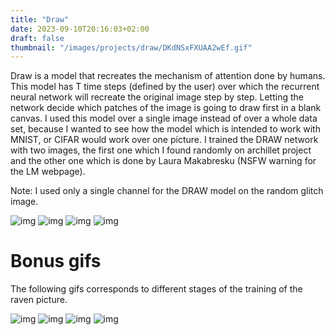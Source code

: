 ```yaml
---
title: "Draw"
date: 2023-09-10T20:16:03+02:00
draft: false
thumbnail: "/images/projects/draw/DKdNSxFXUAA2wEf.gif"
---
```


Draw is a model that recreates the mechanism of attention done by humans. This model has T time steps (defined by the user) over which the recurrent neural network will recreate the original image step by step. Letting the network decide which patches of the image is going to draw first in a blank canvas. I used this model over a single image instead of over a whole data set, because I wanted to see how the model which is intended to work with MNIST, or CIFAR would work over one picture. I trained the DRAW network with two images, the first one which I found randomly on archillet project and the other one which is done by Laura Makabresku (NSFW warning for the LM webpage).

Note: I used only a single channel for the DRAW model on the random glitch image.

![img](/images/projects/draw/glitch.jpg)
![img](/images/projects/draw/raven.jpg)
![img](/images/projects/draw/DKdNSxFXUAA2wEf.gif)
![img](/images/projects/draw/smallraven_1096000.gif)

# Bonus gifs

The following gifs corresponds to different stages of the training of the raven picture.

![img](/images/projects/draw/asdasd.gif)
![img](/images/projects/draw/smallraven_554000.gif)
![img](/images/projects/draw/smallraven_600000.gif)
![img](/images/projects/draw/smallraven_1096000.gif)
